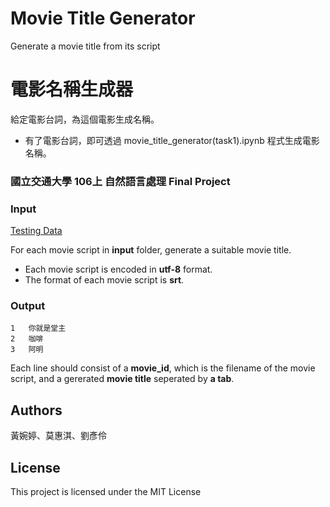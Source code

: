 # Movie Title Generator

Generate a movie title from its script

# 電影名稱生成器

給定電影台詞，為這個電影生成名稱。

* 有了電影台詞，即可透過 movie_title_generator(task1).ipynb 程式生成電影名稱。


### 國立交通大學 106上 自然語言處理 Final Project

### Input

[Testing Data](https://drive.google.com/drive/folders/1jAI94JX0Hq_ed04S86jyS-_H0HgmTSfV?usp=sharing)

For each movie script in **input** folder, generate a suitable movie title.

* Each movie script is encoded in **utf-8** format.
* The format of each movie script is **srt**.

### Output
```
1	你就是堂主
2	咖啡
3	阿明
```

Each line should consist of a **movie_id**, which is the filename of the movie script, and a gererated **movie title** seperated by **a tab**.


## Authors

黃婉婷、莫惠淇、劉彥伶

## License

This project is licensed under the MIT License
